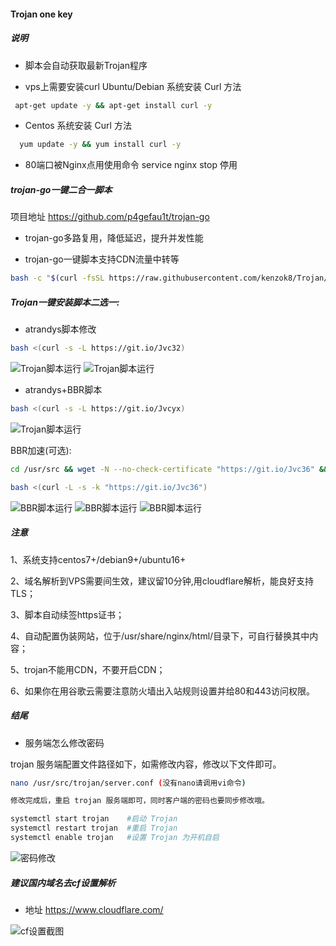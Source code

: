 #### Trojan one key


##### 说明

- 脚本会自动获取最新Trojan程序

- vps上需要安装curl  Ubuntu/Debian 系统安装 Curl 方法

```bash
 apt-get update -y && apt-get install curl -y    
```
- Centos 系统安装 Curl 方法

```bash
  yum update -y && yum install curl -y            
```
- 80端口被Nginx点用使用命令 service nginx stop 停用


##### trojan-go一键二合一脚本

项目地址 https://github.com/p4gefau1t/trojan-go


- trojan-go多路复用，降低延迟，提升并发性能

- trojan-go一键脚本支持CDN流量中转等

```bash
bash -c "$(curl -fsSL https://raw.githubusercontent.com/kenzok8/Trojan/master/trojan-go_install.sh)"
```


##### Trojan一键安装脚本二选一:

- atrandys脚本修改

```bash
bash <(curl -s -L https://git.io/Jvc32)
```
![Trojan脚本运行](https://github.com/kenzok8/Trojan/blob/master/sshot/4.png)
![Trojan脚本运行](https://github.com/kenzok8/Trojan/blob/master/sshot/sshot-1.png)

- atrandys+BBR脚本

```bash
bash <(curl -s -L https://git.io/Jvcyx)
```
![Trojan脚本运行](https://github.com/kenzok8/Trojan/blob/master/sshot/2.png)

 BBR加速(可选):

```bash
cd /usr/src && wget -N --no-check-certificate "https://git.io/Jvc36" && chmod +x tcp.sh && ./tcp.sh
```

```bash
bash <(curl -L -s -k "https://git.io/Jvc36")
```
![BBR脚本运行](https://github.com/kenzok8/Trojan/blob/master/sshot/3.png)
![BBR脚本运行](https://github.com/kenzok8/Trojan/blob/master/sshot/sshot-3.png)
![BBR脚本运行](https://github.com/kenzok8/Trojan/blob/master/sshot/sshot-8.png)



##### 注意

1、系统支持centos7+/debian9+/ubuntu16+

2、域名解析到VPS需要间生效，建议留10分钟,用cloudflare解析，能良好支持TLS；

3、脚本自动续签https证书；

4、自动配置伪装网站，位于/usr/share/nginx/html/目录下，可自行替换其中内容；

5、trojan不能用CDN，不要开启CDN；

6、如果你在用谷歌云需要注意防火墙出入站规则设置并给80和443访问权限。

##### 结尾

- 服务端怎么修改密码

trojan 服务端配置文件路径如下，如需修改内容，修改以下文件即可。

```bash
nano /usr/src/trojan/server.conf (没有nano请调用vi命令)

修改完成后，重启 trojan 服务端即可，同时客户端的密码也要同步修改哦。

systemctl start trojan    #启动 Trojan
systemctl restart trojan  #重启 Trojan
systemctl enable trojan   #设置 Trojan 为开机自启

```
![密码修改](https://github.com/kenzok8/Trojan/blob/master/sshot/sshot-5.png)

##### 建议国内域名去cf设置解析
 
 - 地址 https://www.cloudflare.com/

![cf设置截图](https://github.com/kenzok8/Trojan/blob/master/sshot/sshot-4.png)





